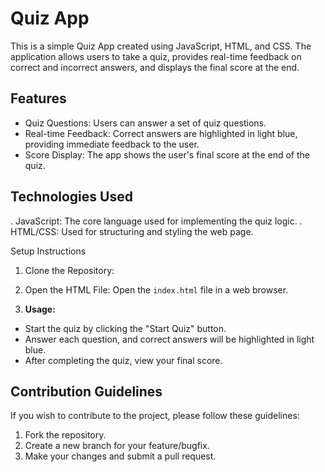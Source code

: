 # Quiz App

This is a simple Quiz App created using JavaScript, HTML, and CSS. The application allows users to take a quiz, provides real-time feedback on correct and incorrect answers, and displays the final score at the end.

## Features
- Quiz Questions: Users can answer a set of quiz questions.
- Real-time Feedback: Correct answers are highlighted in light blue, providing immediate feedback to the user.
- Score Display: The app shows the user's final score at the end of the quiz.

## Technologies Used

. JavaScript: The core language used for implementing the quiz logic.
. HTML/CSS: Used for structuring and styling the web page.

 Setup Instructions

1. Clone the Repository:

2. Open the HTML File:
Open the `index.html` file in a web browser.

3. **Usage:**
- Start the quiz by clicking the "Start Quiz" button.
- Answer each question, and correct answers will be highlighted in light blue.
- After completing the quiz, view your final score.

## Contribution Guidelines

If you wish to contribute to the project, please follow these guidelines:

1. Fork the repository.
2. Create a new branch for your feature/bugfix.
3. Make your changes and submit a pull request.


 
 

